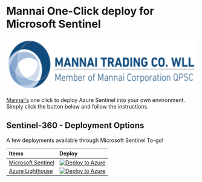 # Mannai One-Click deploy for Microsoft Sentinel

<img src="resources/images/MISP.png" alt="Mannai One-Click deploy for Sentinel" width="800"/>

[Mannai's](https://mannai.com/) one click to deploy Azure Sentinel into your own environment. Simply click the button below and follow the instructions.

## Sentinel-360 - Deployment Options

A few deployments available through Microsoft Sentinel To-go!

| Items | Deploy | 
| :---| :---| 
| [Microsoft Sentinel](https://github.com/mannai-corporation/Sentinel-360/tree/main/microsoft-sentinel) | [![Deploy to Azure](https://aka.ms/deploytoazurebutton)](https://portal.azure.com/#create/Microsoft.Template/uri/https%3A%2F%2Fraw.githubusercontent.com%2Fcloudguardai%2FCloudGuard-Deploy%2Fmaster%2Fmicrosoft-sentinel%2Fazuredeploy.json/createUIDefinitionUri/https%3A%2F%2Fraw.githubusercontent.com%2Fmannai-corporation%2FSentinel-360%2Fmain%2Fmicrosoft-sentinel%2Fuidefinition.json) |
| [Azure Lighthouse](https://github.com/mannai-corporation/Sentinel-360/tree/main/deploy-lighthouse) | [![Deploy to Azure](https://aka.ms/deploytoazurebutton)](https://portal.azure.com/#create/Microsoft.Template/uri/https%3A%2F%2Fraw.githubusercontent.com%2Fmannai-corporation%2FSentinel-360%2Fmain%2Fdeploy-lighthouse%2Flighthousedeploy.json) |


